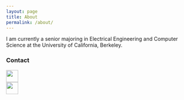 ```yaml
---
layout: page
title: About
permalink: /about/
---
```


I am currently a senior majoring in Electrical Engineering and Computer Science at the University of California, Berkeley. 

### Contact

<div>
	<div class="imgContainer">
		<a href="mailto:peijiesim@berkeley.edu"><img src="{{ site.baseurl }}/images/email-icon.png" width="33"></a>
	</div>
	<div class="imgContainer">
		<a href="https://github.com/simpeijie"><img src="{{ site.baseurl }}/images/github-icon.png" width="33"></a>
	</div>
</div>




